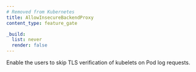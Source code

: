 ```yaml
---
# Removed from Kubernetes
title: AllowInsecureBackendProxy
content_type: feature_gate

_build:
  list: never
  render: false
---
```

Enable the users to skip TLS verification of
kubelets on Pod log requests.
